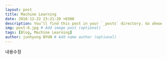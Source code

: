 ```yaml
---
layout: post
title: Machine Learning
date: 2018-12-22 23:21:20 +0300
description: You’ll find this post in your `_posts` directory. Go ahead and edit it and re-build the site to see your changes. # Add post description (optional)
img: post-6.jpg # Add image post (optional)
tags: [Blog, Machine Learning]
author: junhyung BYUN # Add name author (optional)
---
```


내용수정

    

